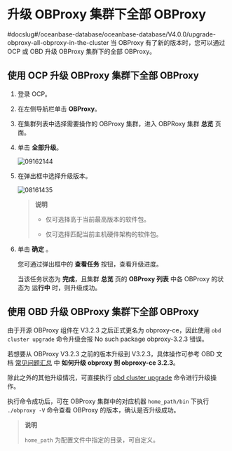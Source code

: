 # 升级 OBProxy 集群下全部 OBProxy
#docslug#/oceanbase-database/oceanbase-database/V4.0.0/upgrade-obproxy-all-obproxy-in-the-cluster
当 OBProxy 有了新的版本时，您可以通过 OCP 或 OBD 升级 OBProxy 集群下的全部 OBProxy。

## 使用 OCP 升级 OBProxy 集群下全部 OBProxy

1. 登录 OCP。

2. 在左侧导航栏单击 **OBProxy**。

3. 在集群列表中选择需要操作的 OBProxy 集群，进入 OBPRoxy 集群 **总览** 页面。

4. 单击 **全部升级**。

   ![09162144](http://icms-x-dita.oss-cn-zhangjiakou.aliyuncs.com/xdita-output/zh-CN/task15904357/images/p327469.png?Expires=7258125489&OSSAccessKeyId=LTAIJfoPL6wmrirR&Signature=%2FLaUwWqZSP9mNx3MLQNVonc5Q%2Bs%3D)

5. 在弹出框中选择升级版本。

   ![08161435](http://icms-x-dita.oss-cn-zhangjiakou.aliyuncs.com/xdita-output/zh-CN/task15904357/images/p304959.png?Expires=7258125489&OSSAccessKeyId=LTAIJfoPL6wmrirR&Signature=dKRjDeRwpo443bpg9efBEHpJhiQ%3D)

   > **说明**
   >
   > * 仅可选择高于当前最高版本的软件包。
   >
   > * 仅可选择匹配当前主机硬件架构的软件包。

6. 单击 **确定** 。

   您可通过弹出框中的 **查看任务** 按钮，查看升级进度。

   当该任务状态为 **完成**，且集群 **总览** 页的 **OBProxy 列表** 中各 OBProxy 的状态为 运**行中** 时，则升级成功。

## 使用 OBD 升级 OBProxy 集群下全部 OBProxy

由于开源 OBProxy 组件在 V3.2.3 之后正式更名为 obproxy-ce，因此使用 `obd cluster upgrade` 命令升级会报 No such package obproxy-3.2.3 错误。

若想要从 OBProxy V3.2.3 之前的版本升级到 V3.2.3，具体操作可参考 OBD 文档 [常见问题汇总](https://www.oceanbase.com/docs/community-obd-cn-1000000000050422) 中 **如何升级 obproxy 到 obproxy-ce 3.2.3**。

除此之外的其他升级情况，可直接执行 [obd cluster upgrade](https://www.oceanbase.com/docs/community-obd-cn-1000000000050428) 命令进行升级操作。

执行命令成功后，可在 OBProxy 集群中的对应机器 `home_path/bin` 下执行 `./obproxy -V` 命令查看 OBProxy 的版本，确认是否升级成功。

> **说明**
>
> `home_path` 为配置文件中指定的目录，可自定义。
